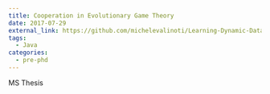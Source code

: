 ```yaml
---
title: Cooperation in Evolutionary Game Theory
date: 2017-07-29
external_link: https://github.com/michelevalinoti/Learning-Dynamic-Data-Markets
tags:
  - Java
categories:
  - pre-phd
---
```


MS Thesis
